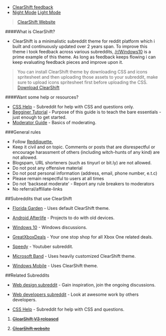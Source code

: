 * [ClearShift feedback](https://www.reddit.com/message/compose?to=%2Fr%2FClearShift&subject=Feedback#icon-feedback)
* [Night Mode](https://nm.reddit.com/r/ClearShift#icon-night) [Light Mode](https://www.reddit.com/r/ClearShift#icon-day)

> [ClearShift Website](http://clearshift.me#icon-link)

####What is ClearShift?
* ClearShift is a minimalistic subreddit theme for reddit platform which i built and continuously updated over 2 years span. To improve this theme i took feedback across various subreddits, [/r/Windows10](/r/Windows10) is a prime example of this theme. As long as feedback keeps flowing i can keep evaluating feedback pieces and improve upon it.

> You can install ClearShift theme by downloading CSS and icons spritesheet and then uploading those assets to your subreddit, make sure to upload icons spritesheet first before uploading the CSS. [Download ClearShift](http://goo.gl/8UWfbR#btn-y)

####Want some help or resources?
* [CSS Help](/r/csshelp/) - Subreddit  for help with CSS and questions only.
* [Begginer Tutorial](http://www.htmldog.com/guides/css/beginner/) -  Purpose of this guide is to teach the bare essentials - just enough to get started.
* [Moderator Guide](https://redd.it/21q7fb) - Basics of moderating.
  

###General rules  
* Follow [Reddiquette.](http://www.reddit.com/wiki/reddiquette)
* Keep it civil and on topic. Comments or posts that are disrespectful or encourage harassment of others (including witch-hunts of any kind) are not allowed.  
* Blogspam, URL shorteners (such as tinyurl or bit.ly) are not allowed.  
* Do not post any offensive material  
* Do not post personal information (address, email, phone number, e.t.c)  
* Please remain respectful to users at all times  
* Do not 'backseat moderate' - Report any rule breakers to moderators
* No referral/affiliate-links   

##Subreddits that use ClearShift  

* [Florida Garden](/r/FloridaGarden) - Uses default ClearShift theme.

* [Android Afterlife](/r/androidafterlife) - Projects to do with old devices.

* [Windows 10](/r/Windows10) - Windows discussions.

* [GreatXboxDeals](/r/GreatXboxDeals) - Your one stop shop for all Xbox One related deals.

* [Speedy](/r/Speedy) - Youtuber subreddit.

* [Microsoft Band](/r/MicrosoftBand) - Uses heavily customized ClearShift theme.

* [Windows Mobile](/r/WindowsMobile) - Uses ClearShift theme.

##Related Subreddits

*  [Web design subreddit](/r/web_design/) - Gain inspiration, join the ongoing discussions.

*  [Web developers subreddit](/r/webdev/) - Look at awesome work by others developers.

*  [CSS Help](/r/csshelp/) - Subreddit  for help with CSS and questions.

1. [~~ClearShift V3 released~~](https://redd.it/4hiuan#stickyg)

2. [~~ClearShift website~~](http://clearshift.me#sticky)
